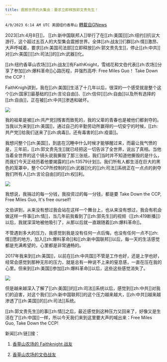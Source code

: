 ```yaml
---
title: 震撼世界的大集会：要求立即释放郭文贵先生！
---
```

`4/9/2023 6:14 AM UTC 美國纽约香草山` [轉載自GNews](https://gnews.org/articles/1080899)

2023[[zh:4月8日]]， [[zh:新中国联邦人]]举行了在[[zh:美国]][[zh:纽约]]抗议大游行，这个超过五百人的大型集会震撼世界。全体[[zh:战友]]们群[[zh:情]]激昂、大声呼喊着，要求[[zh:美国司法部]]立即释放[[zh:郭文贵先生]]，停止[[zh:中共]]对[[zh:美国]][[zh:司法]]的[[zh:武器]]化。

[[zh:纽约香草山农场]][[zh:战友]]有FaithKnight，雪绒花和文伯代表[[zh:农场]]分享了参加[[zh:爆料革命]]心路历程，并强烈高呼: Free Miles Guo！ Take Down the CCP！

FaithKnigh讲到，我在[[zh:美国]]生活了十几年以后，很深的一个感受就是整个这个[[zh:国家]]最基础的[[zh:言论自由]]、[[zh:信仰]][[zh:自由]]以及所有选择的[[zh:自由]]，正在被[[zh:中共]]渗透和破坏。

![](https://i.imgur.com/19AMBoh.png)


我的祖辈是被[[zh:共产党]]残害而致死的，我的父辈的青春也是被他们都剥夺的。当我以为来到[[zh:美国]]，通过自己的辛勤劳动所赢得的一切安宁的时候，[[zh:共产党]]给我们送来了[[zh:病毒]]，还有毒害的[[zh:疫苗]]。

我想问整个[[zh:美国]]，到底在沉睡中什么时候才能够醒过来，而最让我气愤的是，三年前，[[zh:郭文贵先生]]就已经把这一切告诉了全世界，说出了真相。当他当着全世界的这个镜头说我撕毁了那三张纸，我们当时并不知道他撕毁的是什么，而我们今天正经历着他要揭露的[[zh:13579计划]]。我们所有人都生活在巨大的黑色的笼罩中，整个CCP所控制的[[zh:武器]]化的[[zh:司法]]系统正在一点点的剥夺我们所有人[[zh:言论自由]]的[[zh:权]]利。

![](https://i.imgur.com/iXmrGWL.png)

我想说，我捐过的每一分钱，我投资过的每一分钱，都是要 Take Down the CCP, Free Miles Guo, It's free ourself!
   
文伯讲到，从来没有想过我会站在这样一个舞台上，也从来没有想过，我会有机会做这样一件事[[zh:情]]，当几年前我看到了[[zh:郭先生]]的视频（[[zh:419断播]]）以后，我就深深地被他吸引了，从那以后就一直跟随着[[zh:爆料革命]]。

不管遇到多大的压力，我感觉到我是没有任何一点后悔，也没有任何一点不[[zh:情]]愿的地方，加入[[zh:爆料革命]]和[[zh:新中国联邦]]以后，每一天的生活感觉都是充满希望的，心里都是非常通畅的。

2017年我来到[[zh:美国]]，以前在[[zh:中共国]]不管是工作也好，还是上学也好，经常会感觉到那种无形的压力，就是总有一种说不上来的窒息感，一直在压在我的心里。但来到[[zh:美国]]参加[[zh:爆料革命]]以后，这些这些感觉消失了。


![](https://i.imgur.com/fwUXap1.png)



但是越来越深入了解了[[zh:美国]]的[[zh:司法]]系统以后，感觉到[[zh:中共]]对我们的迫害，对这个我们[[zh:新中国联邦]]的这个压力越来越大，[[zh:中共]]越来越渗透了[[zh:美国]]的[[zh:司法]]系统。

[[zh:郭文贵先生]]的事[[zh:情]]之后，最近感觉到这种压力又回来了，好像又是生活在了[[zh:中国]]一样，所以今天我们来到这里要大声的喊出来：Free Miles Guo, Take Down the CCP! 

新闻[[zh:链]]接：

1. [香草山农场的 Faithknight 战友](https://gettr.com/post/p2dwkioee4d)

2. [香草山农场的文伯战友](https://gettr.com/post/p2dv8ln4dc3)
    

